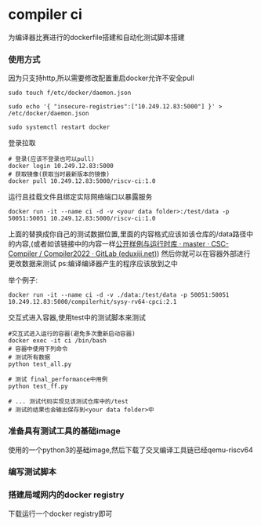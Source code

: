 # compiler ci

为编译器比赛进行的dockerfile搭建和自动化测试脚本搭建

### 使用方式

因为只支持http,所以需要修改配置重启docker允许不安全pull

```
sudo touch f/etc/docker/daemon.json

sudo echo '{ "insecure-registries":["10.249.12.83:5000"] }' > /etc/docker/daemon.json

sudo systemctl restart docker
```

登录拉取

```
# 登录(应该不登录也可以pull)
docker login 10.249.12.83:5000
# 获取镜像(获取当时最新版本的镜像)
docker pull 10.249.12.83:5000/riscv-ci:1.0
```

运行且挂载文件且绑定实际网络端口以暴露服务

```
docker run -it --name ci -d -v <your data folder>:/test/data -p 50051:50051 10.249.12.83:5000/riscv-ci:1.0
```

上面的替换成你自己的测试数据位置,里面的内容格式应该如该仓库的/data路径中的内容,(或者如该链接中的内容一样[公开样例与运行时库 · master · CSC-Compiler / Compiler2022 · GitLab (](https://gitlab.eduxiji.net/nscscc/compiler2022/-/tree/master/%E5%85%AC%E5%BC%80%E6%A0%B7%E4%BE%8B%E4%B8%8E%E8%BF%90%E8%A1%8C%E6%97%B6%E5%BA%93)[eduxiji.net](http://eduxiji.net)[)](https://gitlab.eduxiji.net/nscscc/compiler2022/-/tree/master/%E5%85%AC%E5%BC%80%E6%A0%B7%E4%BE%8B%E4%B8%8E%E8%BF%90%E8%A1%8C%E6%97%B6%E5%BA%93)) 然后你就可以在容器外部进行更改数据来测试 ps:编译编译器产生的程序应该放到之中

举个例子:

```
docker run -it --name ci -d -v ./data:/test/data -p 50051:50051 10.249.12.83:5000/compilerhit/sysy-rv64-cpci:2.1
```

交互式进入容器,使用test中的测试脚本来测试

```
#交互式进入运行的容器(避免多次重新启动容器)
docker exec -it ci /bin/bash
# 容器中使用下列命令
# 测试所有数据
python test_all.py 

# 测试 final_performance中用例
python test_ff.py

# ... 测试代码实现见该测试仓库中的/test
# 测试的结果也会输出保存到<your data folder>中
```

### 准备具有测试工具的基础image

使用的一个python3的基础image,然后下载了交叉编译工具链已经qemu-riscv64

### 编写测试脚本

### 搭建局域网内的docker registry

下载运行一个docker registry即可
